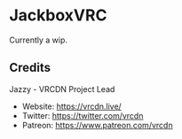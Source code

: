 # JackboxVRC
Currently a wip.


## Credits
Jazzy - VRCDN Project Lead
 - Website: https://vrcdn.live/
 - Twitter: https://twitter.com/vrcdn
 - Patreon: https://www.patreon.com/vrcdn
